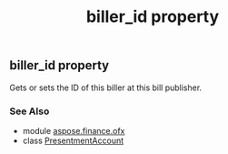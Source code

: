 ﻿---
title: biller_id property
second_title: Aspose.Finance for Python via .NET API References
description: 
type: docs
weight: 50
url: /python-net/aspose.finance.ofx/presentmentaccount/biller_id/
is_root: false
---

## biller_id property


Gets or sets the ID of this biller at this bill publisher.

### See Also
* module [aspose.finance.ofx](../../)
* class [PresentmentAccount](/finance/python-net/aspose.finance.ofx/presentmentaccount)
